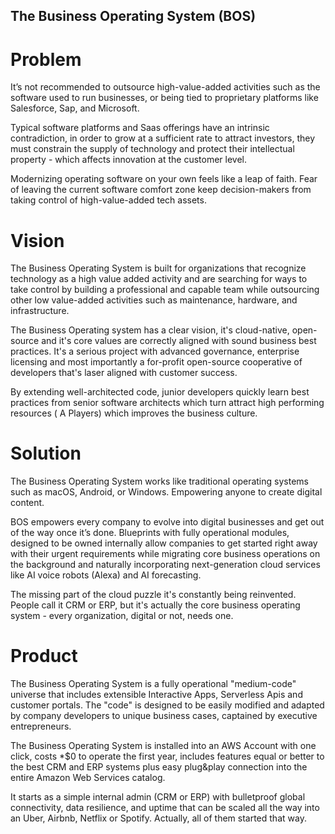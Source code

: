 ## The Business Operating System (BOS)

# Problem
It’s not recommended to outsource high-value-added activities such as the software used to run businesses, or being tied to proprietary platforms like Salesforce, Sap, and Microsoft.

Typical software platforms and Saas offerings have an intrinsic contradiction, in order to grow at a sufficient rate to attract investors, they must constrain the supply of technology and protect their intellectual property - which affects innovation at the customer level.

Modernizing operating software on your own feels like a leap of faith. Fear of leaving the current software comfort zone keep decision-makers from taking control of high-value-added tech assets.

# Vision
The Business Operating System is built for organizations that recognize technology as a high value added activity and are searching for ways to take control by building a professional and capable team while outsourcing other low value-added activities such as maintenance, hardware, and infrastructure.

The Business Operating system has a clear vision, it's cloud-native, open-source and it's core values are correctly aligned with sound business best practices. It's a serious project with advanced governance, enterprise licensing and most importantly a for-profit open-source cooperative of developers that's laser aligned with customer success.

By extending well-architected code, junior developers quickly learn best practices from senior software architects which turn attract high performing resources ( A Players) which improves the business culture.

# Solution
The Business Operating System works like traditional operating systems such as macOS, Android, or Windows. Empowering anyone to create digital content.

BOS empowers every company to evolve into digital businesses and get out of the way once it’s done. Blueprints with fully operational modules, designed to be owned internally allow companies to get started right away with their urgent requirements while migrating core business operations on the background and naturally incorporating next-generation cloud services like AI voice robots (Alexa) and AI forecasting.

The missing part of the cloud puzzle it's constantly being reinvented. People call it CRM or ERP,  but it's actually the core business operating system - every organization, digital or not, needs one.

# Product
The Business Operating System is a fully operational "medium-code" universe that includes extensible Interactive Apps, Serverless Apis and customer portals. The "code" is designed to be easily modified and adapted by company developers to unique business cases, captained by executive entrepreneurs. 

The Business Operating System is installed into an AWS Account with one click, costs *$0 to operate the first year, includes features equal or better to the best CRM and ERP systems plus easy plug&play connection into the entire Amazon Web Services catalog.

It starts as a simple internal admin (CRM or ERP) with bulletproof global connectivity, data resilience, and uptime that can be scaled all the way into an Uber, Airbnb, Netflix or Spotify. Actually, all of them started that way.


